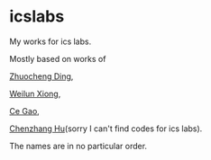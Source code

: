 # icslabs

My works for ics labs.

Mostly based on works of 

[Zhuocheng Ding](https://github.com/tcbbd/ics-csapp-labs), 

[Weilun Xiong](https://github.com/Azard/icslabs), 

[Ce Gao](https://github.com/gaocegege/ICS-Labs), 

[Chenzhang Hu](https://github.com/hczhcz/y86)(sorry I can't find codes for ics labs). 

The names are in no particular order.
